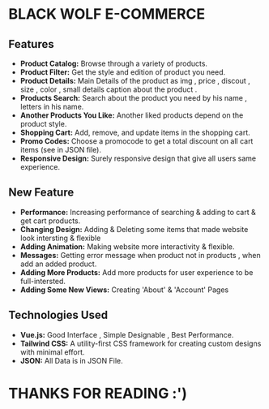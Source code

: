 # BLACK WOLF E-COMMERCE


## Features

- **Product Catalog:** Browse through a variety of products.
- **Product Filter:** Get the style and edition of product you need.
- **Product Details:** Main Details of the product as img , price , discout , size , color , small details caption about the product .
- **Products Search:** Search about the product you need by his name , letters in his name.
- **Another Products You Like:** Another liked products depend on the product style.
- **Shopping Cart:** Add, remove, and update items in the shopping cart.
- **Promo Codes:** Choose a promocode to get a total discount on all cart items (see in JSON file).
- **Responsive Design:** Surely responsive design that give all users same experience.


## New Feature 

- **Performance:** Increasing performance of searching & adding to cart & get cart products.
- **Changing Design:** Adding & Deleting some items that made website look intersting & flexible
- **Adding Animation:** Making website more interactivity & flexible.
- **Messages:** Getting error message when product not in products , when add an added product.
- **Adding More Products:** Add more products for user experience to be full-intersted.
- **Adding Some New Views:** Creating 'About' & 'Account' Pages
  



## Technologies Used

- **Vue.js:** Good Interface , Simple Designable , Best Performance.
- **Tailwind CSS:** A utility-first CSS framework for creating custom designs with minimal effort.
- **JSON:** All Data is in JSON File.


# THANKS FOR READING :') 

